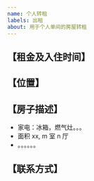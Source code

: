 ```yaml
---
name: 个人转租
labels: 出租
about: 用于个人单间的房屋转租
---
```


## 【租金及入住时间】

## 【位置】

## 【房子描述】

- 家电：冰箱，燃气灶。。。
- 面积 xx, m 室 n 厅
- 。。。。。。

## 【联系方式】
